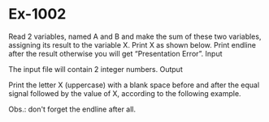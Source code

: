 # Ex-1002

Read 2 variables, named A and B and make the sum of these two variables, assigning its result to the variable X. Print X as shown below. Print endline after the result otherwise you will get “Presentation Error”.
Input

The input file will contain 2 integer numbers.
Output

Print the letter X (uppercase) with a blank space before and after the equal signal followed by the value of X, according to the following example.

Obs.: don't forget the endline after all.
